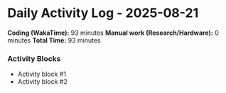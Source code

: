 # Daily Activity Log - 2025-08-21

**Coding (WakaTime):** 93 minutes
**Manual work (Research/Hardware):** 0 minutes
**Total Time:** 93 minutes

### Activity Blocks
- Activity block #1
- Activity block #2
